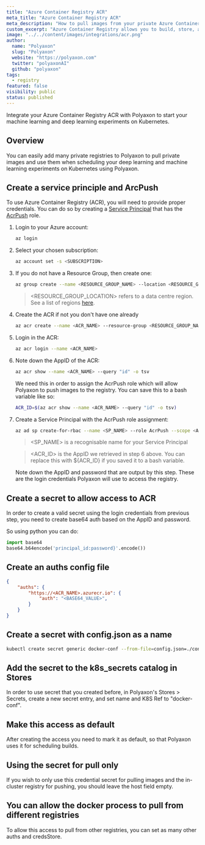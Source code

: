 ```yaml
---
title: "Azure Container Registry ACR"
meta_title: "Azure Container Registry ACR"
meta_description: "How to pull images from your private Azure Container Registry ACR registry. Use your Azure Container Registry ACR registry to start your machine learning and deep learning experiments on Kubernetes on Polyaxon."
custom_excerpt: "Azure Container Registry allows you to build, store, and manage images for all types of container deployments."
image: "../../content/images/integrations/acr.png"
author:
  name: "Polyaxon"
  slug: "Polyaxon"
  website: "https://polyaxon.com"
  twitter: "polyaxonAI"
  github: "polyaxon"
tags: 
  - registry
featured: false
visibility: public
status: published
---
```


Integrate your Azure Container Registry ACR with Polyaxon to start your machine learning and deep learning experiments on Kubernetes.

## Overview

You can easily add many private registries to Polyaxon to pull private images and use them when scheduling your deep learning and machine learning experiments on Kubernetes using Polyaxon.

## Create a service principle and ArcPush

To use Azure Container Registry (ACR), you will need to provide proper credentials. 
You can do so by creating a [Service Principal](https://docs.microsoft.com/en-us/azure/active-directory/develop/app-objects-and-service-principals) 
that has the [AcrPush](https://docs.microsoft.com/en-us/azure/role-based-access-control/built-in-roles#acrpush) role.

 1. Login to your Azure account:
    
    ```bash
    az login
    ```

 2. Select your chosen subscription:
 
    ```bash
    az account set -s <SUBSCRIPTION>
    ```

 3. If you do not have a Resource Group, then create one:
 
    ```bash
    az group create --name <RESOURCE_GROUP_NAME> --location <RESOURCE_GROUP_LOCATION> --output table
    ```    
    
    > <RESOURCE_GROUP_LOCATION> refers to a data centre region. See a list of regions [here](https://azure.microsoft.com/en-us/global-infrastructure/locations/).
    
 4. Create the ACR if not you don't have one already
 
    ```bash
    az acr create --name <ACR_NAME> --resource-group <RESOURCE_GROUP_NAME> --sku Basic --output table
    ```
 
 5. Login in the ACR:

    ```bash
    az acr login --name <ACR_NAME>
    ```
 
 6. Note down the AppID of the ACR:
 
    ```bash
    az acr show --name <ACR_NAME> --query "id" -o tsv
    ```
    
    We need this in order to assign the AcrPush role which will allow Polyaxon to push images to the registry. You can save this to a bash variable like so:
    
    ```bash
    ACR_ID=$(az acr show --name <ACR_NAME> --query "id" -o tsv)
    ```
    
 7. Create a Service Principal with the AcrPush role assignment:
 
    ```bash
    az ad sp create-for-rbac --name <SP_NAME> --role AcrPush --scope <ACR_ID>
    ```

    > <SP_NAME> is a recognisable name for your Service Principal

    > <ACR_ID> is the AppID we retrieved in step 6 above. You can replace this with ${ACR_ID} if you saved it to a bash variable.
    
    Note down the AppID and password that are output by this step. These are the login credentials Polyaxon will use to access the registry.

## Create a secret to allow access to ACR

In order to create a valid secret using the login credentials from previous step, you need to create base64 auth based on the AppID and password.

So using python you can do:

```python
import base64
base64.b64encode('principal_id:password}'.encode())
```

## Create an auths config file

```json
{
    "auths": {
        "https://<ACR_NAME>.azurecr.io": {
            "auth": "<BASE64_VALUE>",
        }
    }
}
```

## Create a secret with config.json as a name

```bash
kubectl create secret generic docker-conf --from-file=config.json=./config.json -n polyaxon
```

## Add the secret to the k8s_secrets catalog in Stores

In order to use secret that you created before, in Polyaxon's Stores > Secrets, create a new secret entry, and set name and K8S Ref to "docker-conf".
  
## Make this access as default

After creating the access you need to mark it as default, so that Polyaxon uses it for scheduling builds. 


## Using the secret for pull only

If you wish to only use this credential secret for pulling images and the in-cluster registry for pushing, you should leave the host field empty.

## You can allow the docker process to pull from different registries

To allow this access to pull from other registries, you can set as many other auths and credsStore.
